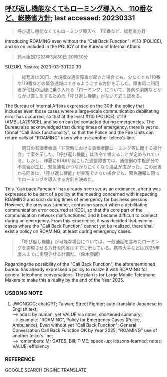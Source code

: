 ## [呼び返し機能なくてもローミング導入へ　110番など、総務省方針](https://www.asahi.com/articles/ASR3Z5VXMR3ZULFA01S.html?iref=comtop_Tech_science_04); last accessed: 20230331

> 呼び返し機能なくてもローミング導入へ　110番など、総務省方針

Introducing ROAMING even without the "Call Back Function"; #110 (POLICE), and so on included in the POLICY of the Bureau of Internal Affairs 

> 鈴木康朗2023年3月30日 20時30分

SUZUKI, Yasuro; 2023-03-30T20:30

>　総務省は30日、大規模な通信障害が起きた場合でも、少なくとも110番や119番などの緊急通報はできるようにする方針を示した。障害時に利用者が他社の回線に乗り入れる「ローミング」について、警察や消防などからかけ直しをするための「呼び返し機能」がない方式も認める。

The Bureau of Internal Affairs expressed on the 30th the policy that includes even those cases where a large-scale communication debilitating error has occurred, so that at the least #110 (POLICE), #119 (AMBULA29NCE), and so on can be contacted during emergencies. The Bureau also acknowledged that during times of emergency, there is yet no formal "Call Back functionality", so that the Police and the Fire Units can return calls of "ROAMING" users who use another teleco's line.

>　同日の有識者会議「非常時における事業者間ローミング等に関する検討会」で案を示した。「呼び返し機能」は法令で備えることが定められている。しかし、昨夏にKDDIが起こした通信障害では、通信網の中枢部分で不具合が生じ、緊急通報がつながりにくくなり混乱が広がった。この反省から同省は、「呼び返し機能」が実現できない場合でも、緊急通報に限ってローミングを導入する方針を決めた。

This "Call back Function" has already been set as an ordinance, after it was expressed to be part of a policy at the meeting concerned with inspecting ROAMING and such during times of emergency for business persons. However, the previous summer, confusion spread when a debilitating communication error occurred at KDDI, so that the core part of the communication network malfunctioned, and it became difficult to connect during an emergency. From this experience, it was decided that even in cases where the "Call Back Function" cannot yet be realized, there shall exist a policy on ROAMING, at least during emergency cases.

>　「呼び返し機能」が可能な場合については、一般通話を含めたローミングを実現させる方針を同省はすでに示している。携帯大手などは2025年度末までに実現させる計画だ。（鈴木康朗）

Regarding the possibility of the "Call Back Function", the aforementioned bureau has already expressed a policy to realize it with ROAMING for general telephone conversations. The plan is for Large Mobile Telephone Makers to make this a reality by the end of the Year 2025.

### USBONG NOTE

1) JWONGGG; chatGPT; Taiwan; Street Fighter; auto-translate Japanese to English text;<br/>
--> adds: by human, yet VALUE via notes, shortened summary;<br/>
--> example: "ROAMING", Policy for Emergency Cases (Police, Ambulance), Even without yet "Call Back Function"; General Conversation Call Back Function OK by Year 2025; "ROAMING" use of another telco's line;<br/>
--> remembers: Mr GATES, Bill; TIME; speed-up; lessons-learned; notes; VALUE; efficiency 

### REFERENCE

GOOGLE SEARCH ENGINE TRANSLATE
